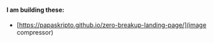 #### I am building these:

- [https://papaskripto.github.io/zero-breakup-landing-page/](image compressor)
